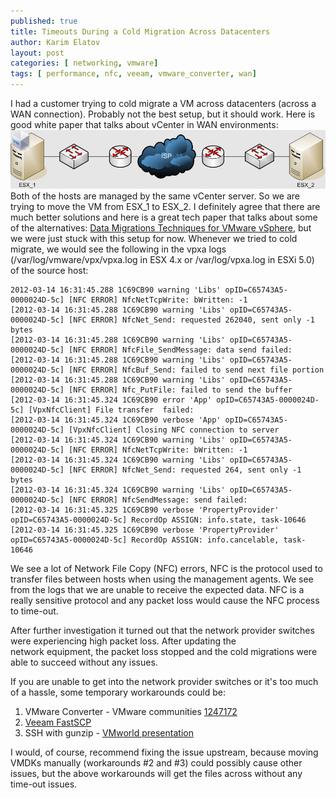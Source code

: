 ```yaml
---
published: true
title: Timeouts During a Cold Migration Across Datacenters
author: Karim Elatov
layout: post
categories: [ networking, vmware]
tags: [ performance, nfc, veeam, vmware_converter, wan]
---
```

I had a customer trying to cold migrate a VM across datacenters (across a WAN connection). Probably not the best setup, but it should work. Here is good white paper that talks about vCenter in WAN environments: ![Two_ESX_Connected_With_WAN](https://github.com/elatov/uploads/raw/master/2012/03/Two_ESX_Connected_With_WAN.jpg)
Both of the hosts are managed by the same vCenter server. So we are trying to move the VM from ESX_1 to ESX_2. I definitely agree that there are much better solutions and here is a great tech paper that talks about some of the alternatives: [Data Migrations Techniques for VMware vSphere](http://www.emc.com/collateral/software/white-papers/h8063-data-migration-vsphere-wp.pdf), but we were just stuck with this setup for now.
Whenever we tried to cold migrate, we would see the following in the vpxa logs (/var/log/vmware/vpx/vpxa.log in ESX 4.x or /var/log/vpxa.log in ESXi 5.0) of the source host:


	2012-03-14 16:31:45.288 1C69CB90 warning 'Libs' opID=C65743A5-0000024D-5c] [NFC ERROR] NfcNetTcpWrite: bWritten: -1
	[2012-03-14 16:31:45.288 1C69CB90 warning 'Libs' opID=C65743A5-0000024D-5c] [NFC ERROR] NfcNet_Send: requested 262040, sent only -1 bytes
	[2012-03-14 16:31:45.288 1C69CB90 warning 'Libs' opID=C65743A5-0000024D-5c] [NFC ERROR] NfcFile_SendMessage: data send failed:
	[2012-03-14 16:31:45.288 1C69CB90 warning 'Libs' opID=C65743A5-0000024D-5c] [NFC ERROR] NfcBuf_Send: failed to send next file portion
	[2012-03-14 16:31:45.288 1C69CB90 warning 'Libs' opID=C65743A5-0000024D-5c] [NFC ERROR] Nfc_PutFile: failed to send the buffer
	[2012-03-14 16:31:45.324 1C69CB90 error 'App' opID=C65743A5-0000024D-5c] [VpxNfcClient] File transfer  failed:
	[2012-03-14 16:31:45.324 1C69CB90 verbose 'App' opID=C65743A5-0000024D-5c] [VpxNfcClient] Closing NFC connection to server
	[2012-03-14 16:31:45.324 1C69CB90 warning 'Libs' opID=C65743A5-0000024D-5c] [NFC ERROR] NfcNetTcpWrite: bWritten: -1
	[2012-03-14 16:31:45.324 1C69CB90 warning 'Libs' opID=C65743A5-0000024D-5c] [NFC ERROR] NfcNet_Send: requested 264, sent only -1 bytes
	[2012-03-14 16:31:45.324 1C69CB90 warning 'Libs' opID=C65743A5-0000024D-5c] [NFC ERROR] NfcSendMessage: send failed:
	[2012-03-14 16:31:45.325 1C69CB90 verbose 'PropertyProvider' opID=C65743A5-0000024D-5c] RecordOp ASSIGN: info.state, task-10646
	[2012-03-14 16:31:45.325 1C69CB90 verbose 'PropertyProvider' opID=C65743A5-0000024D-5c] RecordOp ASSIGN: info.cancelable, task-10646


We see a lot of Network File Copy (NFC) errors, NFC is the protocol used to transfer files between hosts when using the management agents. We see from the logs that we are unable to receive the expected data. NFC is a really sensitive protocol and any packet loss would cause the NFC process to time-out.

After further investigation it turned out that the network provider switches were experiencing high packet loss. After updating the network equipment, the packet loss stopped and the cold migrations were able to succeed without any issues.

If you are unable to get into the network provider switches or it's too much of a hassle, some temporary workarounds could be:

1.  VMware Converter - VMware communities [1247172](http://communities.vmware.com/message/1247172)
2.  [Veeam FastSCP](http://www.veeam.com/vmware-esxi-fastscp.html)
3.  SSH with gunzip - [VMworld presentation](http://download3.vmware.com/vmworld/2006/mdc9586.pdf)

I would, of course, recommend fixing the issue upstream, because moving VMDKs manually (workarounds #2 and #3) could possibly cause other issues, but the above workarounds will get the files across without any time-out issues.

